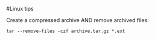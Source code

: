 #Linux tips

Create a compressed archive AND remove archived files:
```
tar --remove-files -czf archive.tar.gz *.ext
```
